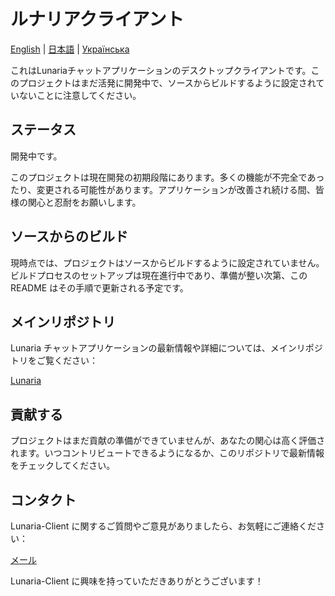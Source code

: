 # ルナリアクライアント

[English](README.md) | [日本語](README_ja.md) | [Українська](README_ua.md)

これはLunariaチャットアプリケーションのデスクトップクライアントです。このプロジェクトはまだ活発に開発中で、ソースからビルドするように設定されていないことに注意してください。

## ステータス

開発中です。

このプロジェクトは現在開発の初期段階にあります。多くの機能が不完全であったり、変更される可能性があります。アプリケーションが改善され続ける間、皆様の関心と忍耐をお願いします。

## ソースからのビルド

現時点では、プロジェクトはソースからビルドするように設定されていません。ビルドプロセスのセットアップは現在進行中であり、準備が整い次第、この README はその手順で更新される予定です。

## メインリポジトリ

Lunaria チャットアプリケーションの最新情報や詳細については、メインリポジトリをご覧ください：

[Lunaria](https://github.com/Akzestia/Lunaria)

## 貢献する

プロジェクトはまだ貢献の準備ができていませんが、あなたの関心は高く評価されます。いつコントリビュートできるようになるか、このリポジトリで最新情報をチェックしてください。

## コンタクト

Lunaria-Client に関するご質問やご意見がありましたら、お気軽にご連絡ください：

[メール](mailto:akzestia@gmail.com)

Lunaria-Client に興味を持っていただきありがとうございます！
